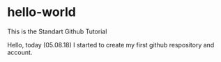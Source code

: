 # hello-world
This is the Standart Github Tutorial

Hello, today (05.08.18) I started to create my first github respository and account.
